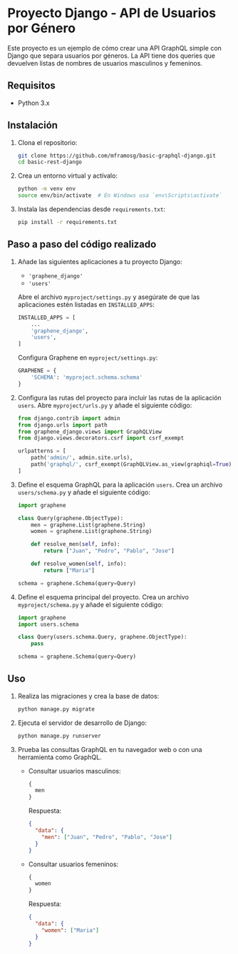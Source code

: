 # Proyecto Django - API de Usuarios por Género

Este proyecto es un ejemplo de cómo crear una API GraphQL simple con Django que separa usuarios por géneros. La API tiene dos queries que devuelven listas de nombres de usuarios masculinos y femeninos.


## Requisitos

- Python 3.x

## Instalación

1. Clona el repositorio:

    ```sh
    git clone https://github.com/mframosg/basic-graphql-django.git
    cd basic-rest-django
    ```

2. Crea un entorno virtual y actívalo:

    ```sh
    python -m venv env
    source env/bin/activate  # En Windows usa `env\Scripts\activate`
    ```

3. Instala las dependencias desde `requirements.txt`:

    ```sh
    pip install -r requirements.txt
    ```

## Paso a paso del código realizado

1. Añade las siguientes aplicaciones a tu proyecto Django:

    - `'graphene_django'`
    - `'users'`

    Abre el archivo `myproject/settings.py` y asegúrate de que las aplicaciones estén listadas en `INSTALLED_APPS`:

    ```python
    INSTALLED_APPS = [
        ...
        'graphene_django',
        'users',
    ]
    ```

    Configura Graphene en `myproject/settings.py`:

    ```python
    GRAPHENE = {
        'SCHEMA': 'myproject.schema.schema'
    }
    ```

2. Configura las rutas del proyecto para incluir las rutas de la aplicación `users`. Abre `myproject/urls.py` y añade el siguiente código:

    ```python
    from django.contrib import admin
    from django.urls import path
    from graphene_django.views import GraphQLView
    from django.views.decorators.csrf import csrf_exempt

    urlpatterns = [
        path('admin/', admin.site.urls),
        path('graphql/', csrf_exempt(GraphQLView.as_view(graphiql=True))),
    ]
    ```

3. Define el esquema GraphQL para la aplicación `users`. Crea un archivo `users/schema.py` y añade el siguiente código:

    ```python
    import graphene

    class Query(graphene.ObjectType):
        men = graphene.List(graphene.String)
        women = graphene.List(graphene.String)

        def resolve_men(self, info):
            return ["Juan", "Pedro", "Pablo", "Jose"]

        def resolve_women(self, info):
            return ["Maria"]

    schema = graphene.Schema(query=Query)
    ```

4. Define el esquema principal del proyecto. Crea un archivo `myproject/schema.py` y añade el siguiente código:

    ```python
    import graphene
    import users.schema

    class Query(users.schema.Query, graphene.ObjectType):
        pass

    schema = graphene.Schema(query=Query)
    ```

## Uso

1. Realiza las migraciones y crea la base de datos:

    ```sh
    python manage.py migrate
    ```

2. Ejecuta el servidor de desarrollo de Django:

    ```sh
    python manage.py runserver
    ```

3. Prueba las consultas GraphQL en tu navegador web o con una herramienta como GraphQL.

   - Consultar usuarios masculinos:

     ```graphql
     {
       men
     }
     ```

     Respuesta:

     ```json
     {
       "data": {
         "men": ["Juan", "Pedro", "Pablo", "Jose"]
       }
     }
     ```

   - Consultar usuarios femeninos:

     ```graphql
     {
       women
     }
     ```

     Respuesta:

     ```json
     {
       "data": {
         "women": ["Maria"]
       }
     }
     ```